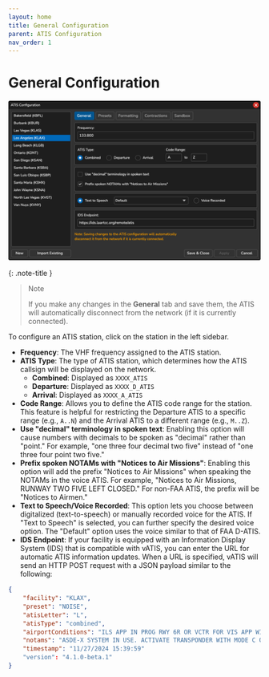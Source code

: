 ```yaml
---
layout: home
title: General Configuration
parent: ATIS Configuration
nav_order: 1
---
```


# General Configuration

![Compact Window](/assets/images/AtisConfiguration.png)

{: .note-title }
> Note
>
> If you make any changes in the **General** tab and save them, the ATIS will automatically disconnect from the network (if it is currently connected).

To configure an ATIS station, click on the station in the left sidebar.

* **Frequency**: The VHF frequency assigned to the ATIS station.
* **ATIS Type**: The type of ATIS station, which determines how the ATIS callsign will be displayed on the network.
    * **Combined**: Displayed as `XXXX_ATIS`
    * **Departure**: Displayed as `XXXX_D_ATIS`
    * **Arrival**: Displayed as `XXXX_A_ATIS`
* **Code Range**: Allows you to define the ATIS code range for the station. This feature is helpful for restricting the Departure ATIS to a specific range (e.g., `A..N`) and the Arrival ATIS to a different range (e.g., `M..Z`).
* **Use "decimal" terminology in spoken text**: Enabling this option will cause numbers with decimals to be spoken as "decimal" rather than "point." For example, "one three four decimal two five" instead of "one three four point two five."
* **Prefix spoken NOTAMs with "Notices to Air Missions"**: Enabling this option will add the prefix "Notices to Air Missions" when speaking the NOTAMs in the voice ATIS. For example, "Notices to Air Missions, RUNWAY TWO FIVE LEFT CLOSED." For non-FAA ATIS, the prefix will be "Notices to Airmen."
* **Text to Speech/Voice Recorded**: This option lets you choose between digitalized (text-to-speech) or manually recorded voice for the ATIS. If "Text to Speech" is selected, you can further specify the desired voice option. The "Default" option uses the voice similar to that of FAA D-ATIS.
* **IDS Endpoint**: If your facility is equipped with an Information Display System (IDS) that is compatible with vATIS, you can enter the URL for automatic ATIS information updates. When a URL is specified, vATIS will send an HTTP POST request with a JSON payload similar to the following:
```json
{
    "facility": "KLAX",
    "preset": "NOISE",
    "atisLetter": "L",
    "atisType": "combined",
    "airportConditions": "ILS APP IN PROG RWY 6R OR VCTR FOR VIS APP WILL BE PROVIDED. OPPOSITE DRCTN TFC DEPTG RWY 25R.",
    "notams": "ASDE-X SYSTEM IN USE. ACTIVATE TRANSPONDER WITH MODE C ON ALL TWYS AND RWYS. READBACK ALL RWY HOLD SHORT INSTRUCTIONS.",
    "timestamp": "11/27/2024 15:39:59"
    "version": "4.1.0-beta.1"
}
```